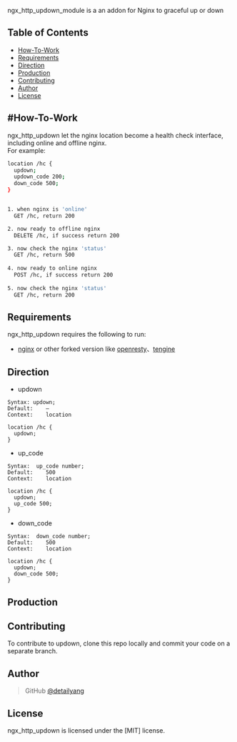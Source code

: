 ngx_http_updown_module is a an addon for Nginx to graceful up or down

Table of Contents
-----------------
* [How-To-Work](#how-to-work)
* [Requirements](#requirements)
* [Direction](#direction)
* [Production](#production)
* [Contributing](#contributing)
* [Author](#author)
* [License](#license)


#How-To-Work
-------------
ngx_http_updown let the nginx location become a health check interface, including online and offline nginx.             
For example:

```bash
location /hc {
  updown;
  updown_code 200;
  down_code 500;
}


1. when nginx is 'online'
  GET /hc, return 200

2. now ready to offline nginx
  DELETE /hc, if success return 200

3. now check the nginx 'status'
  GET /hc, return 500
  
4. now ready to online nginx
  POST /hc, if success return 200
  
5. now check the nginx 'status'
  GET /hc, return 200
```

Requirements
------------

ngx_http_updown requires the following to run:

 * [nginx](http://nginx.org/) or other forked version like [openresty](http://openresty.org/)、[tengine](http://tengine.taobao.org/)


Direction
------------
* updown

```
Syntax:	updown;     
Default:	—
Context:	location

location /hc {
  updown;
}
```

* up_code 

```
Syntax:	 up_code number;       
Default:	500
Context:	location

location /hc {
  updown;
  up_code 500;
}
```

* down_code 

```
Syntax:	 down_code number;       
Default:	500
Context:	location

location /hc {
  updown;
  down_code 500;
}
```

Production
----------



Contributing
------------

To contribute to updown, clone this repo locally and commit your code on a separate branch.


Author
------

> GitHub [@detailyang](https://github.com/detailyang)     


License
-------
ngx_http_updown is licensed under the [MIT] license.  
